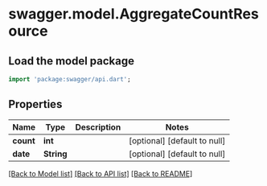 # swagger.model.AggregateCountResource

## Load the model package
```dart
import 'package:swagger/api.dart';
```

## Properties
Name | Type | Description | Notes
------------ | ------------- | ------------- | -------------
**count** | **int** |  | [optional] [default to null]
**date** | **String** |  | [optional] [default to null]

[[Back to Model list]](../README.md#documentation-for-models) [[Back to API list]](../README.md#documentation-for-api-endpoints) [[Back to README]](../README.md)


